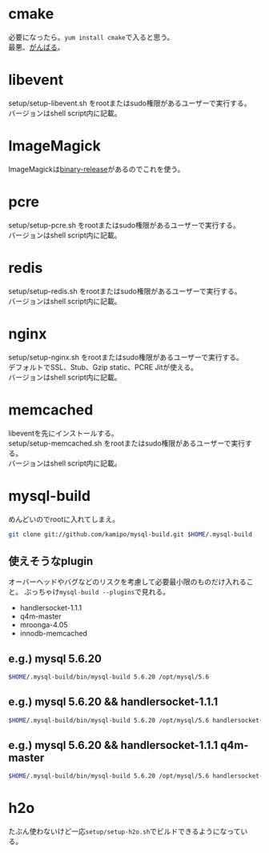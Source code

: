 # cmake
必要になったら。`yum install cmake`で入ると思う。  
最悪、[がんばる](http://www.cmake.org/download/)。

# libevent
setup/setup-libevent.sh をrootまたはsudo権限があるユーザーで実行する。  
バージョンはshell script内に記載。

# ImageMagick
ImageMagickは[binary-release](http://www.imagemagick.org/script/binary-releases.php#unix)があるのでこれを使う。

# pcre
setup/setup-pcre.sh をrootまたはsudo権限があるユーザーで実行する。  
バージョンはshell script内に記載。

# redis
setup/setup-redis.sh をrootまたはsudo権限があるユーザーで実行する。  
バージョンはshell script内に記載。

# nginx
setup/setup-nginx.sh をrootまたはsudo権限があるユーザーで実行する。  
デフォルトでSSL、Stub、Gzip static、PCRE Jitが使える。  
バージョンはshell script内に記載。

# memcached
libeventを先にインストールする。  
setup/setup-memcached.sh をrootまたはsudo権限があるユーザーで実行する。  
バージョンはshell script内に記載。

# mysql-build
めんどいのでrootに入れてしまえ。

```sh
git clone git://github.com/kamipo/mysql-build.git $HOME/.mysql-build
```

## 使えそうなplugin

オーバーヘッドやバグなどのリスクを考慮して必要最小限のものだけ入れること。
ぶっちゃけ`mysql-build --plugins`で見れる。

* handlersocket-1.1.1
* q4m-master
* mroonga-4.05
* innodb-memcached

## e.g.) mysql 5.6.20
```sh
$HOME/.mysql-build/bin/mysql-build 5.6.20 /opt/mysql/5.6
```

## e.g.) mysql 5.6.20 && handlersocket-1.1.1
```sh
$HOME/.mysql-build/bin/mysql-build 5.6.20 /opt/mysql/5.6 handlersocket-1.1.1
```

## e.g.) mysql 5.6.20 && handlersocket-1.1.1 q4m-master
```sh
$HOME/.mysql-build/bin/mysql-build 5.6.20 /opt/mysql/5.6 handlersocket-1.1.1 q4m-master
```

# h2o
たぶん使わないけど一応`setup/setup-h2o.sh`でビルドできるようになっている。
